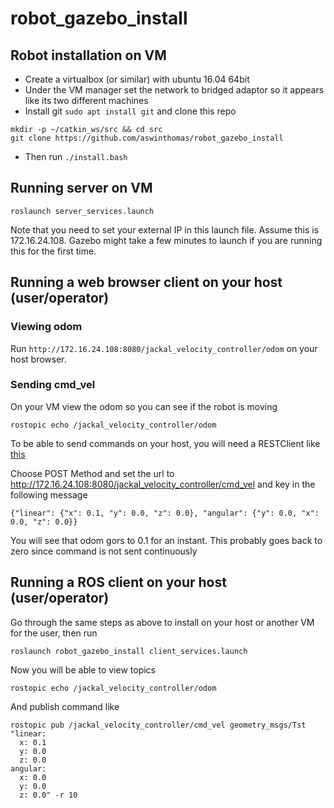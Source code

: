 # robot_gazebo_install

## Robot installation on VM

- Create a virtualbox (or similar) with ubuntu 16.04 64bit
- Under the VM manager set the network to bridged adaptor so it appears like its two different machines
- Install git ```sudo apt install git``` and clone this repo
```
mkdir -p ~/catkin_ws/src && cd src
git clone https://github.com/aswinthomas/robot_gazebo_install
```
- Then run ```./install.bash```

## Running server on VM

```roslaunch server_services.launch```

Note that you need to set your external IP in this launch file. Assume this is 172.16.24.108. Gazebo might take a few minutes to launch if you are running this for the first time.

## Running a web browser client on your host (user/operator)

### Viewing odom
Run ```http://172.16.24.108:8080/jackal_velocity_controller/odom``` on your host browser.

### Sending cmd_vel
On your VM view the odom so you can see if the robot is moving
```
rostopic echo /jackal_velocity_controller/odom
```
To be able to send commands on your host, you will need a RESTClient like [this](https://addons.mozilla.org/en-US/firefox/addon/restclient/)

Choose POST Method and set the url to http://172.16.24.108:8080/jackal_velocity_controller/cmd_vel and key in the following message
```
{"linear": {"x": 0.1, "y": 0.0, "z": 0.0}, "angular": {"y": 0.0, "x": 0.0, "z": 0.0}}
```
You will see that odom gors to 0.1 for an instant. This probably goes back to zero since command is not sent continuously

## Running a ROS client on your host (user/operator)

Go through the same steps as above to install on your host or another VM for the user, then run
```
roslaunch robot_gazebo_install client_services.launch
```

Now you will be able to view topics
```
rostopic echo /jackal_velocity_controller/odom
```

And publish command like
```
rostopic pub /jackal_velocity_controller/cmd_vel geometry_msgs/Tst "linear:
  x: 0.1
  y: 0.0
  z: 0.0
angular:
  x: 0.0
  y: 0.0
  z: 0.0" -r 10
```
```

